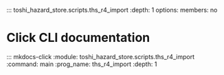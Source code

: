 ::: toshi_hazard_store.scripts.ths_r4_import
    :depth: 1
    options:
    	members: no

# Click CLI documentation

::: mkdocs-click
    :module: toshi_hazard_store.scripts.ths_r4_import
    :command: main
    :prog_name: ths_r4_import
    :depth: 1